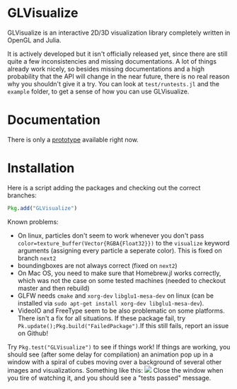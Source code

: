 # GLVisualize

GLVisualize is an interactive 2D/3D visualization library completely written in OpenGL and Julia.

It is actively developed but it isn't officially released yet, since there are still quite a few
inconsistencies and missing documentations.
A lot of things already work nicely, so besides missing documentations and a high probability that the API will change in the near future, there is no real reason why you shouldn't give it a try.
You can look at `test/runtests.jl` and the `example` folder, to get a sense of how you can use GLVisualize.

# Documentation

There is only a [prototype](http://simondanisch.github.io/) available right now.


# Installation

Here is a script adding the packages and checking out the correct branches:

```Julia
Pkg.add("GLVisualize")
```


Known problems:
- On linux, particles don't seem to work whenever you don't pass `color=texture_buffer(Vector{RGBA{Float32}})` to the `visualize` keyword arguments (assigning every particle a seperate color). This is fixed on branch `next2`
- boundingboxes are not always correct (fixed on `next2`)
- On Mac OS, you need to make sure that Homebrew.jl works correctly, which was not the case on some tested machines (needed to checkout master and then rebuild)
- GLFW needs `cmake` and `xorg-dev` `libglu1-mesa-dev` on linux (can be installed via `sudo apt-get install xorg-dev libglu1-mesa-dev`).
- VideoIO and FreeType seem to be also problematic on some platforms. There isn't a fix for all situations. If these package fail, try `Pk.update();Pkg.build("FailedPackage")`.If this still fails, report an issue on Github!

Try `Pkg.test("GLVisualize")` to see if things work! If things are working, you should see (after some delay for compilation) an animation pop up in a window with a spiral of cubes moving over a background of several other images and visualizations. Something like this:
![](https://github.com/JuliaGL/GLVisualize.jl/blob/master/docs/testsuite.gif?raw=true)
Close the window when you tire of watching it, and you should see a "tests passed" message.
